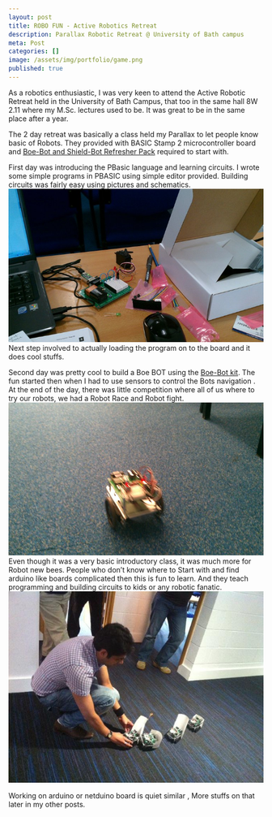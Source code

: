 ```yaml
---
layout: post
title: ROBO FUN - Active Robotics Retreat 
description: Parallax Robotic Retreat @ University of Bath campus 
meta: Post
categories: []
image: /assets/img/portfolio/game.png
published: true
---
```



<p class="type--big">As a robotics enthusiastic, I was very keen to attend the Active Robotic Retreat held in the University of Bath Campus, that too in the same hall 8W 2.11 where my M.Sc. lectures used to be.  It was great to be in the same place after a year.</p>

The 2 day retreat was basically a class held my Parallax  to let people know basic of Robots. They provided with BASIC Stamp 2 microcontroller board and [Boe-Bot and Shield-Bot Refresher Pack]( https://www.parallax.com/product/572-28132) required to start with.

First day was introducing the PBasic language and learning circuits. I wrote some simple programs in PBASIC using simple editor provided.  Building circuits was fairly easy using pictures and schematics.
![Kit](/assets/img/blog-img/ROBO-FUN-IMG1.jpg)
Next step involved to actually loading the program on to the board and it does cool stuffs.


Second day was pretty cool to build a Boe BOT using the [Boe-Bot kit]( https://www.parallax.com/product/28132). The fun started then when I had to use sensors to control the Bots navigation . 
At the end of the day, there was little competition where all of us where to try our robots, we had a Robot Race and Robot fight.  
![Kit](/assets/img/blog-img/ROBO-FUN-IMG2.jpg)
Even though it was a very basic introductory class, it was much more for Robot new bees. People who don’t know where to Start with and find arduino like boards complicated then this is fun to learn. And they teach programming and building circuits to kids or any robotic fanatic.
![Kit](/assets/img/blog-img/ROBO-FUN-IMG3.jpg)
<p>Working on arduino or netduino board is quiet similar , More stuffs on that later in my other posts. </p>
